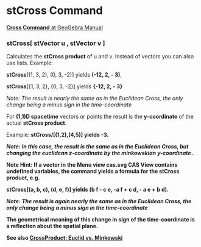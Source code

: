 # stCross Command

[<b>Cross Command</b> at GeoGebra Manual](https://wiki.geogebra.org/en/Cross_Command)

### stCross[ stVector u , stVector v ]

Calculates the <b>stCross product</b> of u and v. Instead of vectors you can also use lists.
    Example:
    
<b>stCross</b>[(1, 3, 2), (0, 3, -2)] yields <b>(-12, 2, - 3)</b>, 

<b>stCross</b>[{1, 3, 2}, {0, 3, -2}] yields <b>{-12, 2, - 3}</b>

<i> Note: The result is nearly the same as in the Euclidean Cross, the only change being a minus sign in the time-coordinate</i>

For <b>(1,1)D spacetime</b> vectors or points the result is the <b>y-coordinate</b> of the actual <b>stCross product</b>.

   Example: <b>stCross/<b>[(1,2),(4,5)] yields -3.
    
<i> Note: In this case, the result is the same as in the Euclidean Cross, 
but changing the euclidean z-coordinate by the minkowskian <b>y-coordinate</b> . </i>
    
Note Hint: If a vector in the Menu view cas.svg CAS View contains undefined variables, 
the command yields a formula for the <b>stCross</b> product, e.g. 

<b>stCross[(a, b, c), (d, e, f)] yields (b f - c e, -a f + c d, - a e + b d).</b>

<i> Note: The result is again nearly the same as in the Euclidean Cross, the only change being a minus sign in the time-coordinate</i>

The geometrical meaning of this change in sign of the time-coordinate is a reflection about the spatial plane.

See also [CrossProduct: Euclid vs. Minkowski](https://github.com/probaxeoxebra/probaMinkoski/blob/master/Explicacions/CrossProduct.md)
